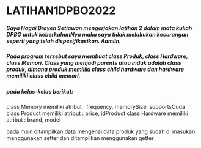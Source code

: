 # LATIHAN1DPBO2022

##### Saya Hagai Brayen Setiawan mengerjakan latihan 2 dalam mata kuliah DPBO untuk keberkahanNya maka saya tidak melakukan kecurangan seperti yang telah dispesifikasikan. Aamiin.

##### Pada program tersebut saya membuat class Produk, class Hardware, class Memori. Class yang menjadi parents atau induk adalah class produk, dimana produk memiliki class child hardware dan hardware memiliki class child memori. 

##### pada kelas-kelas berikut:
class Memory memiliki atribut
    : frequency, memorySize, supportsCuda
class Product memiliki atribut
    : price, idProduct
class Hardware memiliki atribut 
  : brand, model

pada main ditampilkan data mengenai data produk yang sudah di masukan menggunakan setter dan ditampilkan menggunakan getter




